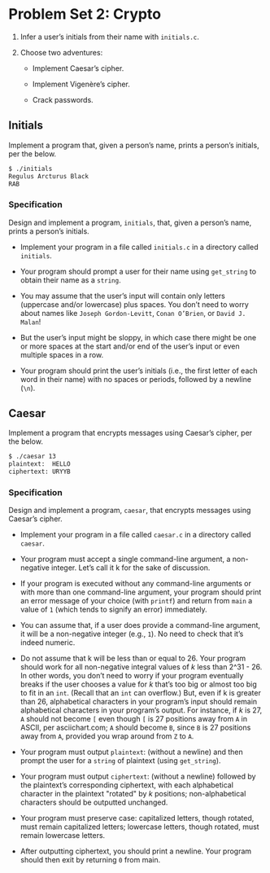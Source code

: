 # Problem Set 2: Crypto

1. Infer a user’s initials from their name with `initials.c`.

2. Choose two adventures:

   - Implement Caesar’s cipher.

   - Implement Vigenère’s cipher.

   - Crack passwords.

## Initials

Implement a program that, given a person’s name, prints a person’s initials, per the below.

```sh
$ ./initials
Regulus Arcturus Black
RAB
```
### Specification

Design and implement a program, `initials`, that, given a person’s name, prints a person’s initials.

- Implement your program in a file called `initials.c` in a directory called `initials`.

- Your program should prompt a user for their name using `get_string` to obtain their name as a `string`.

- You may assume that the user’s input will contain only letters (uppercase and/or lowercase) plus spaces. You don’t need to worry about names like `Joseph Gordon-Levitt`, `Conan O’Brien`, or `David J. Malan`!

- But the user’s input might be sloppy, in which case there might be one or more spaces at the start and/or end of the user’s input or even multiple spaces in a row.

- Your program should print the user’s initials (i.e., the first letter of each word in their name) with no spaces or periods, followed by a newline (`\n`).

## Caesar

Implement a program that encrypts messages using Caesar’s cipher, per the below.

```sh
$ ./caesar 13
plaintext:  HELLO
ciphertext: URYYB
```

### Specification

Design and implement a program, `caesar`, that encrypts messages using Caesar’s cipher.

- Implement your program in a file called `caesar.c` in a directory called `caesar`.

- Your program must accept a single command-line argument, a non-negative integer. Let’s call it k for the sake of discussion.

- If your program is executed without any command-line arguments or with more than one command-line argument, your program should print an error message of your choice (with `printf`) and return from `main` a value of `1` (which tends to signify an error) immediately.

- You can assume that, if a user does provide a command-line argument, it will be a non-negative integer (e.g., `1`). No need to check that it’s indeed numeric.

- Do not assume that k will be less than or equal to 26. Your program should work for all non-negative integral values of *k* less than 2^31 - 26. In other words, you don’t need to worry if your program eventually breaks if the user chooses a value for *k* that’s too big or almost too big to fit in an `int`. (Recall that an `int` can overflow.) But, even if k is greater than 26, alphabetical characters in your program’s input should remain alphabetical characters in your program’s output. For instance, if *k* is 27, `A` should not become `[` even though `[` is 27 positions away from `A` in ASCII, per asciichart.com; `A` should become `B`, since `B` is 27 positions away from `A`, provided you wrap around from `Z` to `A`.

- Your program must output `plaintext`: (without a newline) and then prompt the user for a `string` of plaintext (using `get_string`).

- Your program must output `ciphertext`: (without a newline) followed by the plaintext’s corresponding ciphertext, with each alphabetical character in the plaintext "rotated" by *k* positions; non-alphabetical characters should be outputted unchanged.

- Your program must preserve case: capitalized letters, though rotated, must remain capitalized letters; lowercase letters, though rotated, must remain lowercase letters.

- After outputting ciphertext, you should print a newline. Your program should then exit by returning `0` from main.